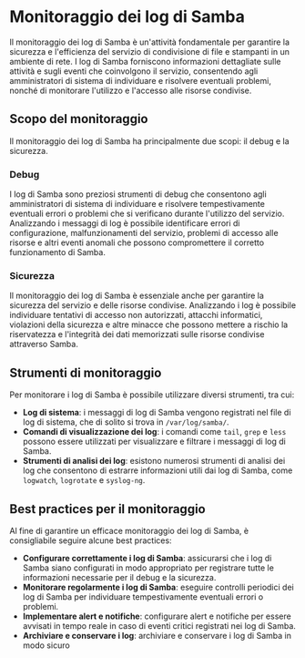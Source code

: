 # Monitoraggio dei log di Samba

Il monitoraggio dei log di Samba è un'attività fondamentale per garantire la sicurezza e l'efficienza del servizio di condivisione di file e stampanti in un ambiente di rete. I log di Samba forniscono informazioni dettagliate sulle attività e sugli eventi che coinvolgono il servizio, consentendo agli amministratori di sistema di individuare e risolvere eventuali problemi, nonché di monitorare l'utilizzo e l'accesso alle risorse condivise.

## Scopo del monitoraggio

Il monitoraggio dei log di Samba ha principalmente due scopi: il debug e la sicurezza. 

### Debug

I log di Samba sono preziosi strumenti di debug che consentono agli amministratori di sistema di individuare e risolvere tempestivamente eventuali errori o problemi che si verificano durante l'utilizzo del servizio. Analizzando i messaggi di log è possibile identificare errori di configurazione, malfunzionamenti del servizio, problemi di accesso alle risorse e altri eventi anomali che possono compromettere il corretto funzionamento di Samba.

### Sicurezza

Il monitoraggio dei log di Samba è essenziale anche per garantire la sicurezza del servizio e delle risorse condivise. Analizzando i log è possibile individuare tentativi di accesso non autorizzati, attacchi informatici, violazioni della sicurezza e altre minacce che possono mettere a rischio la riservatezza e l'integrità dei dati memorizzati sulle risorse condivise attraverso Samba.

## Strumenti di monitoraggio

Per monitorare i log di Samba è possibile utilizzare diversi strumenti, tra cui:

- **Log di sistema**: i messaggi di log di Samba vengono registrati nel file di log di sistema, che di solito si trova in `/var/log/samba/`.
- **Comandi di visualizzazione dei log**: i comandi come `tail`, `grep` e `less` possono essere utilizzati per visualizzare e filtrare i messaggi di log di Samba.
- **Strumenti di analisi dei log**: esistono numerosi strumenti di analisi dei log che consentono di estrarre informazioni utili dai log di Samba, come `logwatch`, `logrotate` e `syslog-ng`.

## Best practices per il monitoraggio

Al fine di garantire un efficace monitoraggio dei log di Samba, è consigliabile seguire alcune best practices:

- **Configurare correttamente i log di Samba**: assicurarsi che i log di Samba siano configurati in modo appropriato per registrare tutte le informazioni necessarie per il debug e la sicurezza.
- **Monitorare regolarmente i log di Samba**: eseguire controlli periodici dei log di Samba per individuare tempestivamente eventuali errori o problemi.
- **Implementare alert e notifiche**: configurare alert e notifiche per essere avvisati in tempo reale in caso di eventi critici registrati nei log di Samba.
- **Archiviare e conservare i log**: archiviare e conservare i log di Samba in modo sicuro